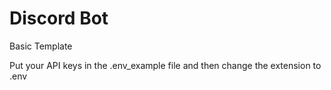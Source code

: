 # Discord Bot
 Basic Template

Put your API keys in the .env_example file and then change the extension to .env